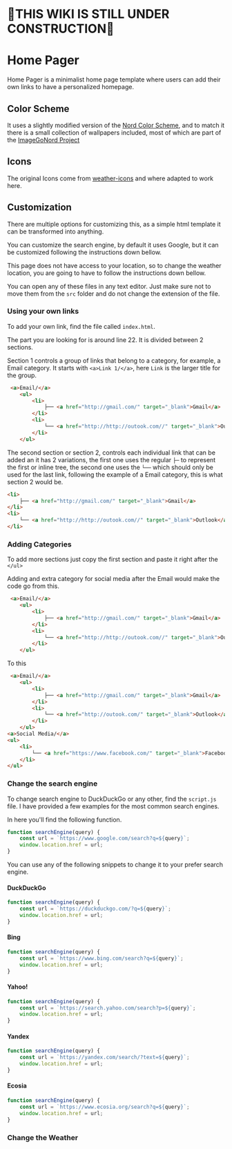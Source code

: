 # 🚧THIS WIKI IS STILL UNDER CONSTRUCTION🚧

# Home Pager
Home Pager is a minimalist home page template where users can add their own links to have a personalized homepage.

## Color Scheme
It uses a slightly modified version of the [Nord Color Scheme](https://www.nordtheme.com/), and to match it there is a small collection of wallpapers included, most of which are part of the [ImageGoNord Project](https://ign.schrodinger-hat.it/) 

## Icons
The original Icons come from [weather-icons](https://github.com/Makin-Things/weather-icons) and where adapted to work here.

## Customization
There are multiple options for customizing this, as a simple html template it can be transformed into anything.

You can customize the search engine, by default it uses Google, but it can be customized following the instructions down bellow.

This page does not have access to your location, so to change the weather location, you are going to have to follow the instructions down bellow.

You can open any of these files in any text editor. Just make sure not to move them from the `src` folder and do not change the extension of the file.

### Using your own links
To add your own link, find the file called `index.html`.

The part you are looking for is around line 22. It is divided between 2 sections.

Section 1 controls a group of links that belong to a category, for example, a Email category. It starts with `<a>Link 1/</a>`, here `Link` is the larger title for the group.

```html
 <a>Email/</a>
    <ul>
        <li>
            ├── <a href="http://gmail.com/" target="_blank">Gmail</a>
        </li>
        <li>
            └── <a href="http://http://outook.com//" target="_blank">Outlook</a>
        </li>
    </ul>
```

The second section or section 2, controls each individual link that can be added an it has 2 variations, the first one uses the regular `├─` to represent the first or inline tree, the second one uses the `└──` which should only be used for the last link, following the example of a Email category, this is what section 2 would be.

```html
<li>
    ├── <a href="http://gmail.com/" target="_blank">Gmail</a>
</li>
<li>
    └── <a href="http://http://outook.com//" target="_blank">Outlook</a>
</li>
```

### Adding Categories
To add more sections just copy the first section and paste it right after the `</ul>`

Adding and extra category for social media after the Email would make the code go from this.

```html
 <a>Email/</a>
    <ul>
        <li>
            ├── <a href="http://gmail.com/" target="_blank">Gmail</a>
        </li>
        <li>
            └── <a href="http://http://outook.com//" target="_blank">Outlook</a>
        </li>
    </ul>
```

To this

```html
 <a>Email/</a>
    <ul>
        <li>
            ├── <a href="http://gmail.com/" target="_blank">Gmail</a>
        </li>
        <li>
            └── <a href="http://outook.com/" target="_blank">Outlook</a>
        </li>
    </ul>
<a>Social Media/</a>
<ul>
    <li>
        └── <a href="https://www.facebook.com/" target="_blank">Facebook</a>
    </li>
</ul>
```
### Change the search engine
To change search engine to DuckDuckGo or any other, find the `script.js` file. I have provided a few examples for the most common search engines.

In here you'll find the following function.

```javascript
function searchEngine(query) {
    const url = `https://www.google.com/search?q=${query}`;
    window.location.href = url;
}
```
You can use any of the following snippets to change it to your prefer search engine.

#### DuckDuckGo
```javascript
function searchEngine(query) {
    const url = `https://duckduckgo.com/?q=${query}`;
    window.location.href = url;
}
```

#### Bing
```javascript
function searchEngine(query) {
    const url = `https://www.bing.com/search?q=${query}`;
    window.location.href = url;
}
```

#### Yahoo!
```javascript
function searchEngine(query) {
    const url = `https://search.yahoo.com/search?p=${query}`;
    window.location.href = url;
}
```

#### Yandex
```javascript
function searchEngine(query) {
    const url = `https://yandex.com/search/?text=${query}`; 
    window.location.href = url;
}
```

#### Ecosia
```javascript
function searchEngine(query) {
    const url = `https://www.ecosia.org/search?q=${query}`; 
    window.location.href = url;
}
```

### Change the Weather

